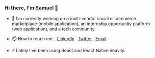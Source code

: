 ### Hi there, I'm Samuel 👋

- 🔭 I’m currently working on a multi-vendor social e-commerce marketplace (mobile application), an internship opportunity platform (web application), and a tech community.
  
- 📫 How to reach me:
. [LinkedIn](https://www.linkedin.com/in/samuel-ibrahim-84154818b/)
. [Twitter](https://www.twitter.com/Oluwanbowa)
. [Email](samuelibrahim3029@gmail.com)

- ⚡ Lately I've been using React and React Native heavily.


